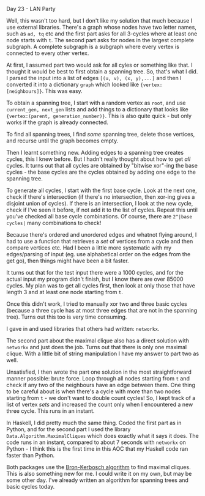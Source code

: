 Day 23 - LAN Party

Well, this wasn't too hard, but I don't like my solution that much because I use external libraries. There's a graph whose nodes have two letter names, such as `ad, tq` etc and the first part asks for all 3-cycles where at least one node starts with `t`. The second part asks for nodes in the largest complete subgraph. A complete subgraph is a subgraph where every vertex is connected to every other vertex.

At first, I assumed part two would ask for all cyles or something like that. I thought it would be best to first obtain a spanning tree. So, that's what I did. I parsed the input into a list of edges `[(u, v), (x, y),...]` and then I converted it into a dictionary `graph` which looked like `{vertex:[neighbours]}`. This was easy.

To obtain a spanning tree, I start with a random vertex as `root`, and use `current_gen, next_gen` lists and add things to a dictionary that looks like `{vertex:(parent, generation_number)}`. This is also quite quick - but only works if the graph is already connected.

To find all spanning trees, I find _some_ spanning tree, delete those vertices, and recurse until the graph becomes empty.

Then I learnt something new. Adding edges to a spanning tree creates cycles, this I knew before. But I hadn't really thought about how to get _all_ cycles. It turns out that all cycles are obtained by "bitwise xor"-ing the base cycles - the base cycles are the cycles obtained by adding one edge to the spanning tree.

To generate all cycles, I start with the first base cycle. Look at the next one, check if there's intersection (if there's no intersection, then xor-ing gives a disjoint union of cycles). If there is an intersection, I look at the new cycle, check if I've seen it before, if not add it to the list of cycles. Repeat this until you've checked all base cycle combinations. Of course, there are `2^|base cycles|` many combinations to check!

 Because there's ordered and unordered edges and whatnot flying around, I had to use a function that retrieves a _set_ of vertices from a cycle and then compare vertices etc. Had I been a little more systematic with my edges/parsing of input (eg. use alphabetical order on the edges from the get go), then things might have been a bit faster.

 It turns out that for the test input there were a 1000 cycles, and for the actual input my program didn't finish, but I know there are over 85000 cycles. My plan was to get all cycles first, then look at only those that have length 3 and at least one node starting from `t`.

 Once this didn't work, I tried to manually xor two and three basic cycles (because a three cycle has at most three edges that are not in the spanning tree). Turns out this too is very time consuming.

 I gave in and used libraries that others had written: `networkx`.

 The second part about the maximal clique also has a direct solution with `networkx` and just does the job. Turns out that there is only one maximal clique. With a little bit of string manipulation I have my answer to part two as well.

 Unsatisfied, I then wrote the part one solution in the most straightforward manner possible: brute force. Loop through all nodes starting from `t` and check if any two of the neighbours have an edge between them. One thing to be careful about is when there's a cycle with more than two nodes starting from `t` - we don't want to double count cycles! So, I kept track of a list of vertex _sets_ and increased the count only when I encountered a new three cycle. This runs in an instant.

 In Haskell, I did pretty much the same thing. Coded the first part as in Python, and for the second part I used the library `Data.Algorithm.MaximalCliques` which does exactly what it says it does. The code runs in an instant, compared to about 7 seconds with `networkx` on Python - I think this is the first time in this AOC that my Haskell code ran faster than Python.

 Both packages use the [Bron-Kerbosch algorithm](http://en.wikipedia.org/wiki/Bron%E2%80%93Kerbosch_algorithm) to find maximal cliques. This is also something new for me. I could write it on my own, but may be some other day. I've already written an algorithm for spanning trees and basic cycles today.